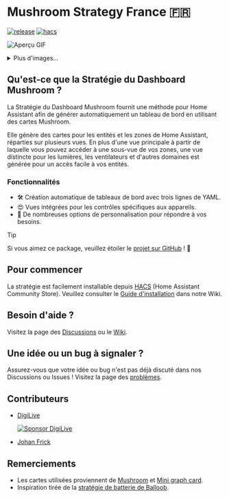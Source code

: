 # Mushroom Strategy France 🇫🇷

[![release][releaseBadge]][releaseUrl]
[![hacs][hacsBadge]][hacsUrl]

![Aperçu GIF](./docs/preview.gif)

<details>
  <summary>Plus d'images...</summary>

![Automatique](./docs/auto.png)

![Vues](./docs/views.png)

![Personnalisable](./docs/customizable.png)
</details>

## Qu'est-ce que la Stratégie du Dashboard Mushroom ?

La Stratégie du Dashboard Mushroom fournit une méthode pour Home Assistant afin de générer automatiquement un tableau de bord en utilisant des cartes Mushroom.

Elle génère des cartes pour les entités et les zones de Home Assistant, réparties sur plusieurs vues. En plus d'une vue principale à partir de laquelle vous pouvez accéder à une sous-vue de vos zones, une vue distincte pour les lumières, les ventilateurs et d'autres domaines est générée pour un accès facile à vos entités.

### Fonctionnalités

- 🛠 Création automatique de tableaux de bord avec trois lignes de YAML.
- 😍 Vues intégrées pour les contrôles spécifiques aux appareils.
- 🎨 De nombreuses options de personnalisation pour répondre à vos besoins.

> [!TIP]
> Si vous aimez ce package, veuillez étoiler le [projet sur GitHub](https://github.com/AalianKhan/mushroom-strategy) ! 🌟

## Pour commencer

La stratégie est facilement installable depuis [HACS][hacsUrl] (Home Assistant Community Store). Veuillez consulter le [Guide d'installation](https://github.com/AalianKhan/mushroom-strategy/wiki/#installation) dans notre Wiki.

## Besoin d'aide ?

Visitez la page des [Discussions](https://github.com/AalianKhan/mushroom-strategy/discussions) ou le [Wiki](https://github.com/AalianKhan/mushroom-strategy/wiki).

## Une idée ou un bug à signaler ?

Assurez-vous que votre idée ou bug n'est pas déjà discuté dans nos Discussions ou Issues ! Visitez la page des [problèmes](https://github.com/AalianKhan/mushroom-strategy/issues/new/choose).

## Contributeurs

* [DigiLive](https://github.com/DigiLive)

  [![Sponsor DigiLive][sponsorBadge]](https://github.com/sponsors/DigiLive)

* [Johan Frick](https://github.com/johanfrick)

## Remerciements

* Les cartes utilisées proviennent de [Mushroom][mushroomUrl] et [Mini graph card][miniGraphUrl].
* Inspiration tirée de la [stratégie de batterie de Balloob][balloobBatteryUrl].

<!-- Références des badges -->

[hacsBadge]: https://img.shields.io/badge/HACS-Default-blue

[sponsorBadge]: https://img.shields.io/badge/Sponsor_him-%E2%9D%A4-%23db61a2.svg?&logo=github&color=%23fe8e86

[releaseBadge]: https://img.shields.io/badge/Release-v2.1.0-blue

<!-- Autres Références -->

[hacsUrl]: https://hacs.xyz

[releaseUrl]: https://github.com/AalianKhan/mushroom-strategy/releases/tag/v2.1.0

[mushroomUrl]: https://github.com/piitaya/lovelace-mushroom

[miniGraphUrl]: https://github.com/kalkih/mini-graph-card

[balloobBatteryUrl]: https://gist.github.com/balloob/4a70c83287ddba4e9085cb578ffb161f
